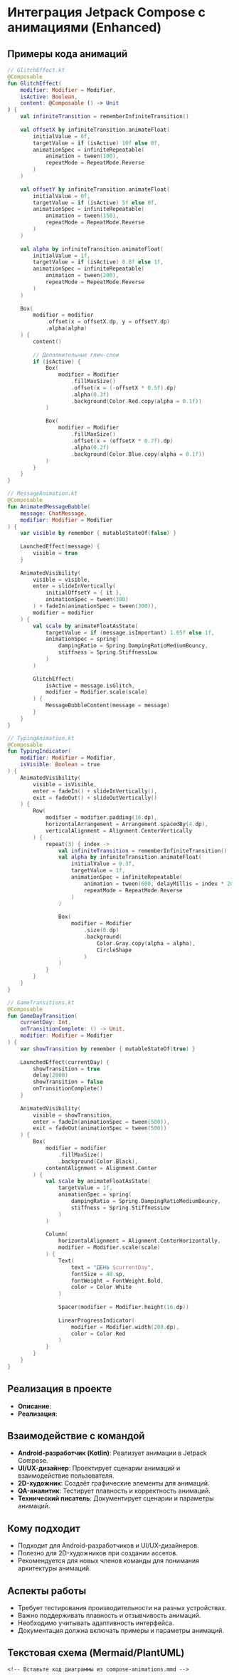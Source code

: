 # Интеграция Jetpack Compose с анимациями (Enhanced)

## Примеры кода анимаций

```kotlin
// GlitchEffect.kt
@Composable
fun GlitchEffect(
    modifier: Modifier = Modifier,
    isActive: Boolean,
    content: @Composable () -> Unit
) {
    val infiniteTransition = rememberInfiniteTransition()
    
    val offsetX by infiniteTransition.animateFloat(
        initialValue = 0f,
        targetValue = if (isActive) 10f else 0f,
        animationSpec = infiniteRepeatable(
            animation = tween(100),
            repeatMode = RepeatMode.Reverse
        )
    )
    
    val offsetY by infiniteTransition.animateFloat(
        initialValue = 0f,
        targetValue = if (isActive) 5f else 0f,
        animationSpec = infiniteRepeatable(
            animation = tween(150),
            repeatMode = RepeatMode.Reverse
        )
    )
    
    val alpha by infiniteTransition.animateFloat(
        initialValue = 1f,
        targetValue = if (isActive) 0.8f else 1f,
        animationSpec = infiniteRepeatable(
            animation = tween(200),
            repeatMode = RepeatMode.Reverse
        )
    )
    
    Box(
        modifier = modifier
            .offset(x = offsetX.dp, y = offsetY.dp)
            .alpha(alpha)
    ) {
        content()
        
        // Дополнительные глич-слои
        if (isActive) {
            Box(
                modifier = Modifier
                    .fillMaxSize()
                    .offset(x = (-offsetX * 0.5f).dp)
                    .alpha(0.3f)
                    .background(Color.Red.copy(alpha = 0.1f))
            )
            
            Box(
                modifier = Modifier
                    .fillMaxSize()
                    .offset(x = (offsetX * 0.7f).dp)
                    .alpha(0.2f)
                    .background(Color.Blue.copy(alpha = 0.1f))
            )
        }
    }
}
```

```kotlin
// MessageAnimation.kt
@Composable
fun AnimatedMessageBubble(
    message: ChatMessage,
    modifier: Modifier = Modifier
) {
    var visible by remember { mutableStateOf(false) }
    
    LaunchedEffect(message) {
        visible = true
    }
    
    AnimatedVisibility(
        visible = visible,
        enter = slideInVertically(
            initialOffsetY = { it },
            animationSpec = tween(300)
        ) + fadeIn(animationSpec = tween(300)),
        modifier = modifier
    ) {
        val scale by animateFloatAsState(
            targetValue = if (message.isImportant) 1.05f else 1f,
            animationSpec = spring(
                dampingRatio = Spring.DampingRatioMediumBouncy,
                stiffness = Spring.StiffnessLow
            )
        )
        
        GlitchEffect(
            isActive = message.isGlitch,
            modifier = Modifier.scale(scale)
        ) {
            MessageBubbleContent(message = message)
        }
    }
}
```

```kotlin
// TypingAnimation.kt
@Composable
fun TypingIndicator(
    modifier: Modifier = Modifier,
    isVisible: Boolean = true
) {
    AnimatedVisibility(
        visible = isVisible,
        enter = fadeIn() + slideInVertically(),
        exit = fadeOut() + slideOutVertically()
    ) {
        Row(
            modifier = modifier.padding(16.dp),
            horizontalArrangement = Arrangement.spacedBy(4.dp),
            verticalAlignment = Alignment.CenterVertically
        ) {
            repeat(3) { index ->
                val infiniteTransition = rememberInfiniteTransition()
                val alpha by infiniteTransition.animateFloat(
                    initialValue = 0.3f,
                    targetValue = 1f,
                    animationSpec = infiniteRepeatable(
                        animation = tween(600, delayMillis = index * 200),
                        repeatMode = RepeatMode.Reverse
                    )
                )
                
                Box(
                    modifier = Modifier
                        .size(8.dp)
                        .background(
                            Color.Gray.copy(alpha = alpha),
                            CircleShape
                        )
                )
            }
        }
    }
}
```

```kotlin
// GameTransitions.kt
@Composable
fun GameDayTransition(
    currentDay: Int,
    onTransitionComplete: () -> Unit,
    modifier: Modifier = Modifier
) {
    var showTransition by remember { mutableStateOf(true) }
    
    LaunchedEffect(currentDay) {
        showTransition = true
        delay(2000)
        showTransition = false
        onTransitionComplete()
    }
    
    AnimatedVisibility(
        visible = showTransition,
        enter = fadeIn(animationSpec = tween(500)),
        exit = fadeOut(animationSpec = tween(500))
    ) {
        Box(
            modifier = modifier
                .fillMaxSize()
                .background(Color.Black),
            contentAlignment = Alignment.Center
        ) {
            val scale by animateFloatAsState(
                targetValue = 1f,
                animationSpec = spring(
                    dampingRatio = Spring.DampingRatioMediumBouncy,
                    stiffness = Spring.StiffnessLow
                )
            )
            
            Column(
                horizontalAlignment = Alignment.CenterHorizontally,
                modifier = Modifier.scale(scale)
            ) {
                Text(
                    text = "ДЕНЬ $currentDay",
                    fontSize = 48.sp,
                    fontWeight = FontWeight.Bold,
                    color = Color.White
                )
                
                Spacer(modifier = Modifier.height(16.dp))
                
                LinearProgressIndicator(
                    modifier = Modifier.width(200.dp),
                    color = Color.Red
                )
            }
        }
    }
}
```

## Реализация в проекте
- **Описание**: 
- **Реализация**: 

## Взаимодействие с командой
- **Android-разработчик (Kotlin)**: Реализует анимации в Jetpack Compose.
- **UI/UX-дизайнер**: Проектирует сценарии анимаций и взаимодействие пользователя.
- **2D-художник**: Создаёт графические элементы для анимаций.
- **QA-аналитик**: Тестирует плавность и корректность анимаций.
- **Технический писатель**: Документирует сценарии и параметры анимаций.

## Кому подходит
- Подходит для Android-разработчиков и UI/UX-дизайнеров.
- Полезно для 2D-художников при создании ассетов.
- Рекомендуется для новых членов команды для понимания архитектуры анимаций.

## Аспекты работы
- Требует тестирования производительности на разных устройствах.
- Важно поддерживать плавность и отзывчивость анимаций.
- Необходимо учитывать адаптивность интерфейса.
- Документация должна включать примеры и параметры анимаций.

## Текстовая схема (Mermaid/PlantUML)
```mermaid
<!-- Вставьте код диаграммы из compose-animations.mmd -->
``` 